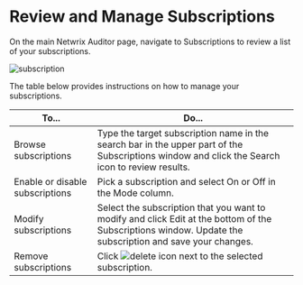# Review and Manage Subscriptions

On the main Netwrix Auditor page, navigate to Subscriptions to review a list of your subscriptions.

![subscription](/img/product_docs/auditor/10.7/admin/subscriptions/subscription.webp)

The table below provides instructions on how to manage your subscriptions.

| To...                           | Do...                                                                                                                                                    |
| ------------------------------- | -------------------------------------------------------------------------------------------------------------------------------------------------------- |
| Browse subscriptions            | Type the target subscription name in the search bar in the upper part of the Subscriptions window and click the Search icon to review results.           |
| Enable or disable subscriptions | Pick a subscription and select On or Off in the Mode column.                                                                                             |
| Modify subscriptions            | Select the subscription that you want to modify and click Edit at the bottom of the Subscriptions window. Update the subscription and save your changes. |
| Remove subscriptions            | Click ![delete](/img/product_docs/platgovnetsuite/integrations/delete.webp) icon next to the selected subscription.          |
